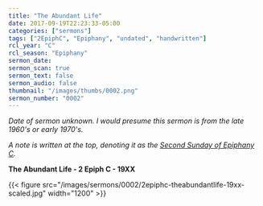 ```yaml
---
title: "The Abundant Life"
date: 2017-09-19T22:23:33-05:00
categories: ["sermons"]
tags: ["2EpiphC", "Epiphany", "undated", "handwritten"]
rcl_year: "C"
rcl_season: "Epiphany"
sermon_date:
sermon_scan: true
sermon_text: false
sermon_audio: false
thumbnail: "/images/thumbs/0002.png"
sermon_number: "0002"
---
```

_Date of sermon unknown. I would presume this sermon is from the late 1960's or early 1970's._

<!--more-->

_A note is written at the top, denoting it as the [Second Sunday of Epiphany C](http://lectionary.library.vanderbilt.edu/texts.php?id=108)._

**The Abundant Life - 2 Epiph C - 19XX**

{{< figure src="/images/sermons/0002/2epiphc-theabundantlife-19xx-scaled.jpg" width="1200" >}}
